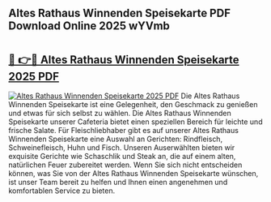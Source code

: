 ## Altes Rathaus Winnenden Speisekarte PDF Download Online 2025 wYVmb

# <h2><a href="http://gc7ukwe.nevu.top/?p=Altes+Rathaus+Winnenden+Speisekarte">🔗 👉🔴 Altes Rathaus Winnenden Speisekarte 2025 PDF</a></h2>

[![Altes Rathaus Winnenden Speisekarte 2025 PDF](https://i.imgur.com/dBaPXMq.png)](http://gc7ukwe.nevu.top/?p=Altes+Rathaus+Winnenden+Speisekarte)
Die Altes Rathaus Winnenden Speisekarte ist eine Gelegenheit, den Geschmack zu genießen und etwas für sich selbst zu wählen. Die Altes Rathaus Winnenden Speisekarte unserer Cafeteria bietet einen speziellen Bereich für leichte und frische Salate. Für Fleischliebhaber gibt es auf unserer Altes Rathaus Winnenden Speisekarte eine Auswahl an Gerichten: Rindfleisch, Schweinefleisch, Huhn und Fisch. Unseren Auserwählten bieten wir exquisite Gerichte wie Schaschlik und Steak an, die auf einem alten, natürlichen Feuer zubereitet werden. Wenn Sie sich nicht entscheiden können, was Sie von der Altes Rathaus Winnenden Speisekarte wünschen, ist unser Team bereit zu helfen und Ihnen einen angenehmen und komfortablen Service zu bieten.
